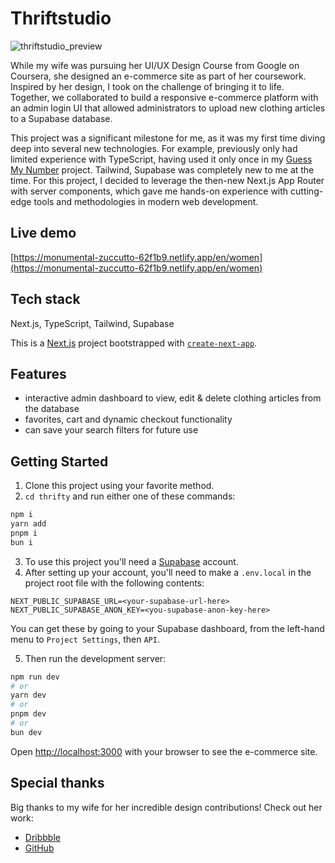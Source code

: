 # Thriftstudio
![thriftstudio_preview](https://www.szasz.dev/images/thriftstudio_preview.avif)

While my wife was pursuing her UI/UX Design Course from Google on Coursera, she designed an e-commerce site as part of her coursework. Inspired by her design, I took on the challenge of bringing it to life. Together, we collaborated to build a responsive e-commerce platform with an admin login UI that allowed administrators to upload new clothing articles to a Supabase database.

This project was a significant milestone for me, as it was my first time diving deep into several new technologies. For example, previously only had limited experience with TypeScript, having used it only once in my [Guess My Number](https://www.github.com/waikoo/guess-my-number) project. Tailwind, Supabase was completely new to me at the time. For this project, I decided to leverage the then-new Next.js App Router with server components, which gave me hands-on experience with cutting-edge tools and methodologies in modern web development.

## Live demo
[https://monumental-zuccutto-62f1b9.netlify.app/en/women](https://monumental-zuccutto-62f1b9.netlify.app/en/women)

## Tech stack
Next.js, TypeScript, Tailwind, Supabase

This is a [Next.js](https://nextjs.org/) project bootstrapped with [`create-next-app`](https://github.com/vercel/next.js/tree/canary/packages/create-next-app).

## Features
- interactive admin dashboard to view, edit & delete clothing articles from the database
- favorites, cart and dynamic checkout functionality
- can save your search filters for future use

## Getting Started

1. Clone this project using your favorite method.
2. `cd thrifty` and run either one of these commands:
```bash
npm i
yarn add
pnpm i
bun i
```
3. To use this project you'll need a [Supabase](https://supabase.com/) account.
4. After setting up your account, you'll need to make a `.env.local` in the project root file with the following contents:
```
NEXT_PUBLIC_SUPABASE_URL=<your-supabase-url-here>
NEXT_PUBLIC_SUPABASE_ANON_KEY=<you-supabase-anon-key-here>
```
You can get these by going to your Supabase dashboard, from the left-hand menu to `Project Settings`, then `API`.

5. Then run the development server:

```bash
npm run dev
# or
yarn dev
# or
pnpm dev
# or
bun dev
```

Open [http://localhost:3000](http://localhost:3000) with your browser to see the e-commerce site.

## Special thanks
Big thanks to my wife for her incredible design contributions!
Check out her work:
- [Dribbble](https://dribbble.com/Lyonixa) 
- [GitHub](https://www.github.com/Lyonixa)
